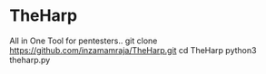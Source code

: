 # TheHarp
All in One Tool for pentesters..
git clone https://github.com/inzamamraja/TheHarp.git
cd TheHarp
python3 theharp.py
